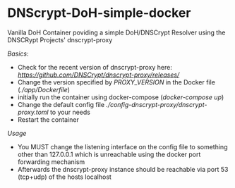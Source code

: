 # DNScrypt-DoH-simple-docker
Vanilla DoH Container poviding a simple DoH/DNSCrypt Resolver using the DNSCRypt Projects' dnscrypt-proxy

*Basics*:
* Check for the recent version of dnscrypt-proxy here: _https://github.com/DNSCrypt/dnscrypt-proxy/releases/_
* Change the version specified by _PROXY_VERSION_ in the Docker file (_./app/Dockerfile_)
* initially run the container using docker-compose (_docker-compose up_)
* Change the default config file _./config-dnscrypt-proxy/dnscrypt-proxy.toml_ to your needs
* Restart the container


*Usage*
* You MUST change the listening interface on the config file to something other than 127.0.0.1 which is unreachable using the docker port forwarding mechanism
* Afterwards the dnscrypt-proxy instance should be reachable via port 53 (tcp+udp) of the hosts localhost
